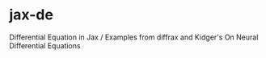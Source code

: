 # jax-de
Differential Equation in Jax / Examples from diffrax and Kidger's On Neural Differential Equations

